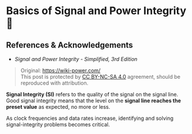 # Basics of Signal and Power Integrity 🚧

## References & Acknowledgements

- _Signal and Power Integrity - Simplified, 3rd Edition_

> Original: <https://wiki-power.com/>  
> This post is protected by [CC BY-NC-SA 4.0](https://creativecommons.org/licenses/by/4.0/deed.en) agreement, should be reproduced with attribution.

**Signal Integrity (SI)** refers to the quality of the signal on the signal line. Good signal integrity means that the level on the **signal line reaches the preset value** as expected, no more or less.

As clock frequencies and data rates increase, identifying and solving signal-integrity problems becomes critical.
